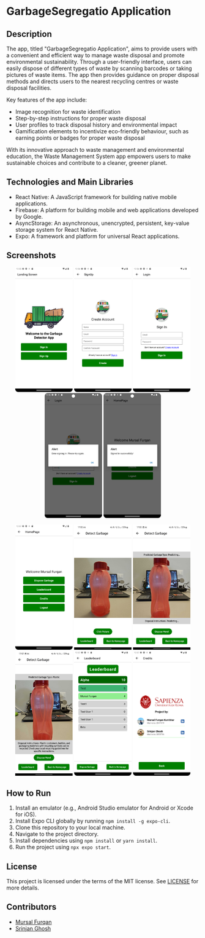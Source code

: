 # GarbageSegregatio Application

## Description

The app, titled "GarbageSegregatio Application", aims to provide users with a convenient and efficient way to manage waste disposal and promote environmental sustainability. Through a user-friendly interface, users can easily dispose of different types of waste by scanning barcodes or taking pictures of waste items. The app then provides guidance on proper disposal methods and directs users to the nearest recycling centres or waste disposal facilities.

Key features of the app include:

- Image recognition for waste identification
- Step-by-step instructions for proper waste disposal
- User profiles to track disposal history and environmental impact
- Gamification elements to incentivize eco-friendly behaviour, such as earning points or badges for proper waste disposal

With its innovative approach to waste management and environmental education, the Waste Management System app empowers users to make sustainable choices and contribute to a cleaner, greener planet.

## Technologies and Main Libraries

- React Native: A JavaScript framework for building native mobile applications.
- Firebase: A platform for building mobile and web applications developed by Google.
- AsyncStorage: An asynchronous, unencrypted, persistent, key-value storage system for React Native.
- Expo: A framework and platform for universal React applications.

## Screenshots

<p align="center">
  <img src="AppScreenshots/LandingScreen.png" width="150"> <img src="AppScreenshots/SignupScreen.png" width="150"> <img src="AppScreenshots/SignInScreen.png" width="150"> <img src="AppScreenshots/SignInError.png" width="150"> <img src="AppScreenshots/SignInSuccess.png" width="150"> 
</p>

<p align="center">
  <img src="AppScreenshots/HomePage.png" width="150"> <img src="AppScreenshots/DisposeGarbageScreen.jpg" width="150"> <img src="AppScreenshots/Predicting.jpg" width="150"> <img src="AppScreenshots/Prediction.jpg" width="150">
  <img src="AppScreenshots/LeaderBoard.png" width="150"> <img src="AppScreenshots/Credits.png" width="150"> 
</p>

## How to Run

1. Install an emulator (e.g., Android Studio emulator for Android or Xcode for iOS).
2. Install Expo CLI globally by running `npm install -g expo-cli`.
3. Clone this repository to your local machine.
4. Navigate to the project directory.
5. Install dependencies using `npm install` or `yarn install`.
6. Run the project using `npx expo start`.

## License

This project is licensed under the terms of the MIT license.
See [LICENSE](LICENSE) for more details.

## Contributors

- [Mursal Furqan](https://github.com/mursalfk)
- [Srinjan Ghosh](https://github.com/srinjanghosh)
